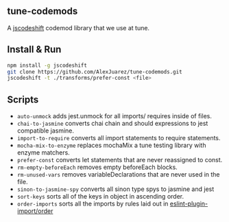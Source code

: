 ## tune-codemods

A [jscodeshift](https://github.com/facebook/jscodeshift) codemod library that we use at tune.
## Install & Run

```sh
npm install -g jscodeshift
git clone https://github.com/AlexJuarez/tune-codemods.git
jscodeshift -t ./transforms/prefer-const <file>
```

## Scripts

- `auto-unmock` adds jest.unmock for all imports/ requires inside of files.
- `chai-to-jasmine` converts chai chain and should expressions to jest compatible jasmine.
- `import-to-require` converts all import statements to require statements.
- `mocha-mix-to-enzyme` replaces mochaMix a tune testing library with enzyme matchers.
- `prefer-const` converts let statements that are never reassigned to const.
- `rm-empty-beforeEach` removes empty beforeEach blocks.
- `rm-unused-vars` removes variableDeclarations that are never used in the file.
- `sinon-to-jasmine-spy` converts all sinon type spys to jasmine and jest
- `sort-keys` sorts all of the keys in object in ascending order.
- `order-imports` sorts all the imports by rules laid out in [eslint-plugin-import/order](https://github.com/benmosher/eslint-plugin-import/blob/master/docs/rules/order.md)
